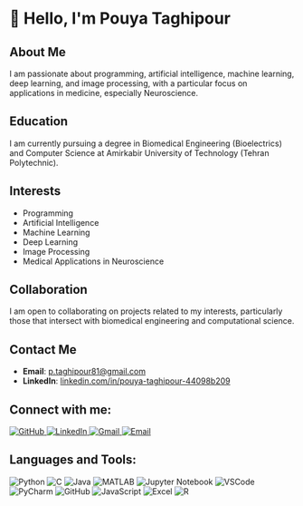 # 👋 Hello, I'm Pouya Taghipour

## About Me
I am passionate about programming, artificial intelligence, machine learning, deep learning, and image processing, with a particular focus on applications in medicine, especially Neuroscience.

## Education
I am currently pursuing a degree in Biomedical Engineering (Bioelectrics) and Computer Science at Amirkabir University of Technology (Tehran Polytechnic).

## Interests
- Programming
- Artificial Intelligence
- Machine Learning
- Deep Learning
- Image Processing
- Medical Applications in Neuroscience

## Collaboration
I am open to collaborating on projects related to my interests, particularly those that intersect with biomedical engineering and computational science.

## Contact Me
- **Email**: [p.taghipour81@gmail.com](mailto:p.taghipour81@gmail.com)
- **LinkedIn**: [linkedin.com/in/pouya-taghipour-44098b209](https://linkedin.com/in/pouya-taghipour-44098b209)

## Connect with me:
<p align="left">
  <a href="https://github.com/Pouya-Ta" target="_blank">
    <img src="https://img.icons8.com/material-outlined/40/000000/github.png" alt="GitHub"/>
  </a>
  <a href="https://www.linkedin.com/in/pouya-taghipour-44098b209/" target="_blank">
    <img src="https://img.icons8.com/material-outlined/40/000000/linkedin.png" alt="LinkedIn"/>
  </a>
  <a href="mailto:p.taghipour81@gmail.com" target="_blank">
    <img src="https://img.icons8.com/material-outlined/40/000000/gmail.png" alt="Gmail"/>
  </a>
  <a href="mailto:Pouya_Taghipour@aut.ac.ir" target="_blank">
    <img src="https://img.icons8.com/material-outlined/40/000000/email.png" alt="Email"/>
  </a>
</p>

## Languages and Tools:
<p align="left">
  <img src="https://img.icons8.com/color/48/000000/python.png" alt="Python"/>
  <img src="https://img.icons8.com/color/48/000000/c-programming.png" alt="C"/>
  <img src="https://img.icons8.com/color/48/000000/java-coffee-cup-logo.png" alt="Java"/>
  <img src="https://img.icons8.com/color/48/000000/matlab.png" alt="MATLAB"/>
  <img src="https://img.icons8.com/color/48/000000/jupyter.png" alt="Jupyter Notebook"/>
  <img src="https://img.icons8.com/color/48/000000/visual-studio-code-2019.png" alt="VSCode"/>
  <img src="https://img.icons8.com/color/48/000000/pycharm.png" alt="PyCharm"/>
  <img src="https://img.icons8.com/material-outlined/48/000000/github.png" alt="GitHub"/>
  <img src="https://img.icons8.com/color/48/000000/javascript.png" alt="JavaScript"/>
  <img src="https://img.icons8.com/color/48/000000/microsoft-excel-2019.png" alt="Excel"/>
  <img src="https://img.icons8.com/color/48/000000/r-project.png" alt="R"/>
</p>

<!---
Pouya-Ta/Pouya-Ta is a ✨ special ✨ repository because its `README.md` (this file) appears on your GitHub profile.
You can click the Preview link to take a look at your changes.
--->
